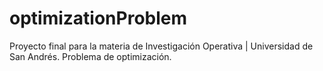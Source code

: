 # optimizationProblem
Proyecto final para la materia de Investigación Operativa | Universidad de San Andrés. Problema de optimización.
